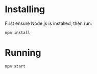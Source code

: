 # Installing

First ensure Node.js is installed, then run:

```
npm install
```

# Running

```
npm start
```

